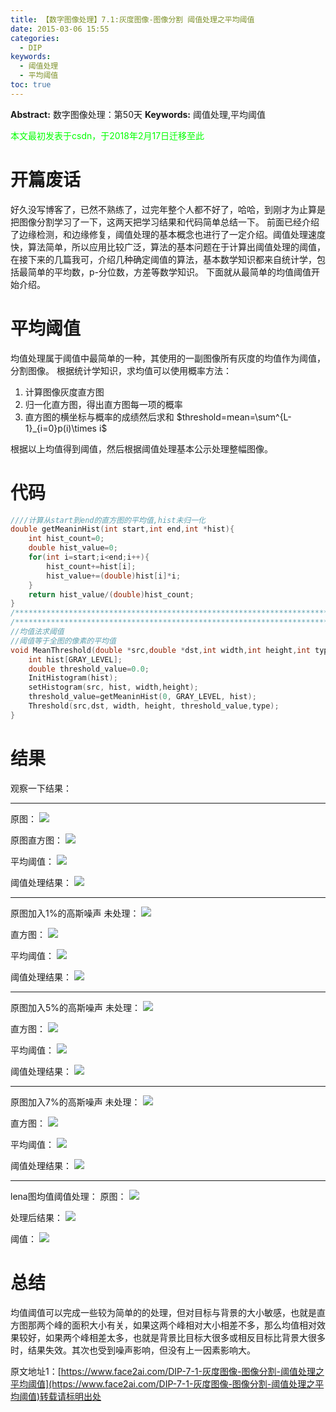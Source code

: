 ```yaml
---
title: 【数字图像处理】7.1:灰度图像-图像分割 阈值处理之平均阈值
date: 2015-03-06 15:55
categories:
  - DIP
keywords:
  - 阈值处理
  - 平均阈值
toc: true
---
```

**Abstract:** 数字图像处理：第50天
**Keywords:** 阈值处理,平均阈值
<!--more-->
<font color="00FF00">本文最初发表于csdn，于2018年2月17日迁移至此</font>
# 开篇废话
好久没写博客了，已然不熟练了，过完年整个人都不好了，哈哈，到刚才为止算是把图像分割学习了一下，这两天把学习结果和代码简单总结一下。
前面已经介绍了边缘检测，和边缘修复，阈值处理的基本概念也进行了一定介绍。阈值处理速度快，算法简单，所以应用比较广泛，算法的基本问题在于计算出阈值处理的阈值，在接下来的几篇我可，介绍几种确定阈值的算法，基本数学知识都来自统计学，包括最简单的平均数，p-分位数，方差等数学知识。
下面就从最简单的均值阈值开始介绍。
# 平均阈值
均值处理属于阈值中最简单的一种，其使用的一副图像所有灰度的均值作为阈值，分割图像。
根据统计学知识，求均值可以使用概率方法：
1. 计算图像灰度直方图
2. 归一化直方图，得出直方图每一项的概率
3. 直方图的横坐标与概率的成绩然后求和
$threshold=mean=\sum^{L-1}_{i=0}p(i)\times i$

根据以上均值得到阈值，然后根据阈值处理基本公示处理整幅图像。
# 代码
```c++
////计算从start到end的直方图的平均值,hist未归一化
double getMeaninHist(int start,int end,int *hist){
    int hist_count=0;
    double hist_value=0;
    for(int i=start;i<end;i++){
        hist_count+=hist[i];
        hist_value+=(double)hist[i]*i;
    }
    return hist_value/(double)hist_count;
}
/*********************************************************************************/
/*********************************************************************************/
//均值法求阈值
//阈值等于全图的像素的平均值
void MeanThreshold(double *src,double *dst,int width,int height,int type){
    int hist[GRAY_LEVEL];
    double threshold_value=0.0;
    InitHistogram(hist);
    setHistogram(src, hist, width,height);
    threshold_value=getMeaninHist(0, GRAY_LEVEL, hist);
    Threshold(src,dst, width, height, threshold_value,type);
}

```
# 结果
观察一下结果：


----------


原图：
![](https://tony4ai-1251394096.cos.ap-hongkong.myqcloud.com/blog_images/DIP-7-1-灰度图像-图像分割-阈值处理之平均阈值/20150306153619281.jpeg)

原图直方图：
![](https://tony4ai-1251394096.cos.ap-hongkong.myqcloud.com/blog_images/DIP-7-1-灰度图像-图像分割-阈值处理之平均阈值/20150306153757451.jpeg)

平均阈值：
![](https://tony4ai-1251394096.cos.ap-hongkong.myqcloud.com/blog_images/DIP-7-1-灰度图像-图像分割-阈值处理之平均阈值/20150306153740853.jpeg)

阈值处理结果：
![](https://tony4ai-1251394096.cos.ap-hongkong.myqcloud.com/blog_images/DIP-7-1-灰度图像-图像分割-阈值处理之平均阈值/20150306153800962.jpeg)


----------
原图加入1%的高斯噪声
未处理：
![](https://tony4ai-1251394096.cos.ap-hongkong.myqcloud.com/blog_images/DIP-7-1-灰度图像-图像分割-阈值处理之平均阈值/20150306153846280.jpeg)

直方图：
![](https://tony4ai-1251394096.cos.ap-hongkong.myqcloud.com/blog_images/DIP-7-1-灰度图像-图像分割-阈值处理之平均阈值/20150306154031891.jpeg)

平均阈值：
![](https://tony4ai-1251394096.cos.ap-hongkong.myqcloud.com/blog_images/DIP-7-1-灰度图像-图像分割-阈值处理之平均阈值/20150306154143932.jpeg)

阈值处理结果：
![](https://tony4ai-1251394096.cos.ap-hongkong.myqcloud.com/blog_images/DIP-7-1-灰度图像-图像分割-阈值处理之平均阈值/20150306154001846.jpeg)


----------
原图加入5%的高斯噪声
未处理：
![](https://tony4ai-1251394096.cos.ap-hongkong.myqcloud.com/blog_images/DIP-7-1-灰度图像-图像分割-阈值处理之平均阈值/20150306154122452.jpeg)

直方图：
![](https://tony4ai-1251394096.cos.ap-hongkong.myqcloud.com/blog_images/DIP-7-1-灰度图像-图像分割-阈值处理之平均阈值/20150306154142685.jpeg)

平均阈值：
![](https://tony4ai-1251394096.cos.ap-hongkong.myqcloud.com/blog_images/DIP-7-1-灰度图像-图像分割-阈值处理之平均阈值/20150306154311198.jpeg)

阈值处理结果：
![](https://tony4ai-1251394096.cos.ap-hongkong.myqcloud.com/blog_images/DIP-7-1-灰度图像-图像分割-阈值处理之平均阈值/20150306154324349.jpeg)


----------
原图加入7%的高斯噪声
未处理：
![](https://tony4ai-1251394096.cos.ap-hongkong.myqcloud.com/blog_images/DIP-7-1-灰度图像-图像分割-阈值处理之平均阈值/20150306154244570.jpeg)

直方图：
![](https://tony4ai-1251394096.cos.ap-hongkong.myqcloud.com/blog_images/DIP-7-1-灰度图像-图像分割-阈值处理之平均阈值/20150306154424581.jpeg)

平均阈值：
![](https://tony4ai-1251394096.cos.ap-hongkong.myqcloud.com/blog_images/DIP-7-1-灰度图像-图像分割-阈值处理之平均阈值/20150306154437264.jpeg)

阈值处理结果：
![](https://tony4ai-1251394096.cos.ap-hongkong.myqcloud.com/blog_images/DIP-7-1-灰度图像-图像分割-阈值处理之平均阈值/20150306154338905.jpeg)


----------
lena图均值阈值处理：
原图：
![](https://tony4ai-1251394096.cos.ap-hongkong.myqcloud.com/blog_images/DIP-7-1-灰度图像-图像分割-阈值处理之平均阈值/20150306154430401.jpeg)

处理后结果：
![](https://tony4ai-1251394096.cos.ap-hongkong.myqcloud.com/blog_images/DIP-7-1-灰度图像-图像分割-阈值处理之平均阈值/20150306154457436.jpeg)

阈值：
![](https://tony4ai-1251394096.cos.ap-hongkong.myqcloud.com/blog_images/DIP-7-1-灰度图像-图像分割-阈值处理之平均阈值/20150306154511975.jpeg)

# 总结
均值阈值可以完成一些较为简单的的处理，但对目标与背景的大小敏感，也就是直方图那两个峰的面积大小有关，如果这两个峰相对大小相差不多，那么均值相对效果较好，如果两个峰相差太多，也就是背景比目标大很多或相反目标比背景大很多时，结果失效。其次也受到噪声影响，但没有上一因素影响大。





原文地址1：[https://www.face2ai.com/DIP-7-1-灰度图像-图像分割-阈值处理之平均阈值](https://www.face2ai.com/DIP-7-1-灰度图像-图像分割-阈值处理之平均阈值)转载请标明出处
